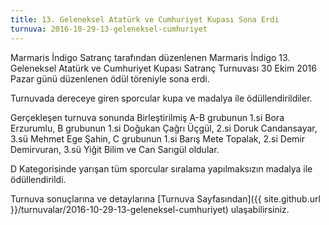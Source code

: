 ```yaml
---
title: 13. Geleneksel Atatürk ve Cumhuriyet Kupası Sona Erdi
turnuva: 2016-10-29-13-geleneksel-cumhuriyet
---
```


Marmaris İndigo Satranç tarafından düzenlenen Marmaris İndigo 13. Geleneksel Atatürk ve Cumhuriyet Kupası Satranç Turnuvası 30 Ekim 2016 Pazar günü düzenlenen ödül töreniyle sona erdi.  

Turnuvada dereceye giren sporcular kupa ve madalya ile ödüllendirildiler.  

Gerçekleşen turnuva sonunda Birleştirilmiş A-B grubunun 1.si Bora Erzurumlu, B grubunun 1.si Doğukan Çağrı Üçgül, 2.si Doruk Candansayar, 3.sü Mehmet Ege Şahin, C grubunun 1.si Barış Mete Topalak, 2.si Demir Demirvuran, 3.sü Yiğit Bilim ve Can Sarıgül oldular.  

D Kategorisinde yarışan tüm sporcular sıralama yapılmaksızın madalya ile ödüllendirildi.

Turnuva sonuçlarına ve detaylarına [Turnuva Sayfasından]({{ site.github.url }}/turnuvalar/2016-10-29-13-geleneksel-cumhuriyet) ulaşabilirsiniz. 

